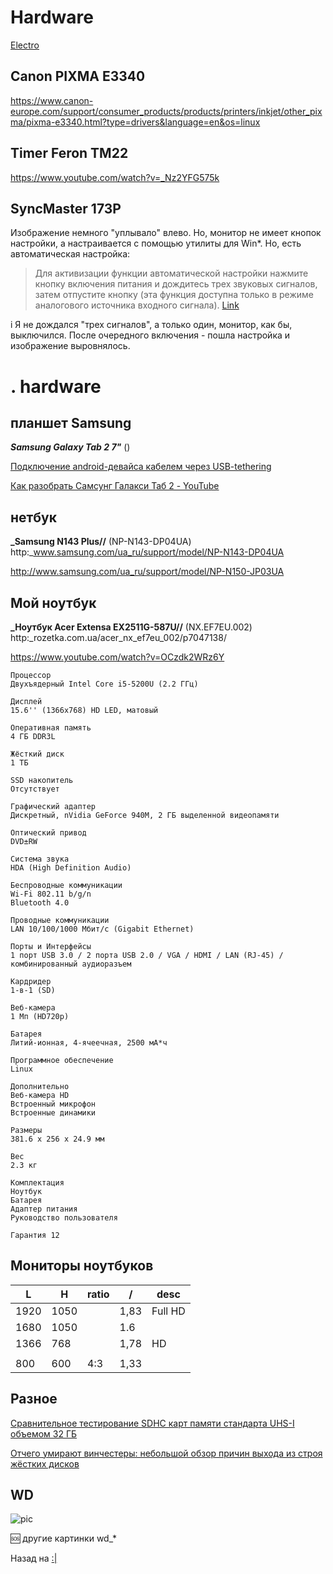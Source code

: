 # Hardware

[Electro](electro)

## Canon PIXMA E3340

https://www.canon-europe.com/support/consumer_products/products/printers/inkjet/other_pixma/pixma-e3340.html?type=drivers&language=en&os=linux

## Timer Feron TM22

https://www.youtube.com/watch?v=_Nz2YFG575k

## SyncMaster 173P

Изображение немного "уплывало" влево. Но, монитор не имеет кнопок настройки, а настраивается с помощью утилиты для Win*. Но, есть автоматическая настройка:

>Для активизации функции автоматической настройки нажмите кнопку включения
питания и дождитесь трех звуковых сигналов, затем отпустите кнопку (эта функция доступна только в режиме
аналогового источника входного сигнала). [Link](https://forum.ubuntu.ru/index.php?topic=203426.0)

<span class="info">i</span> Я не дождался "трех сигналов", а только один, монитор, как бы, выключился. После очередного включения - пошла настройка и изображение выровнялось. 


# . hardware

## планшет Samsung

**_Samsung Galaxy Tab 2 7"_** ()

[Подключение android-девайса кабелем через USB-tethering](.hardware/SamsungGalaxyTab)

[Как разобрать Самсунг Галакси Таб 2 - YouTube](https://www.youtube.com/watch?v=dUN2zrVLFI8)

## нетбук

**_Samsung N143 Plus//** (NP-N143-DP04UA)  http:_www.samsung.com/ua_ru/support/model/NP-N143-DP04UA

http://www.samsung.com/ua_ru/support/model/NP-N150-JP03UA

## Мой ноутбук

**_Ноутбук Acer Extensa EX2511G-587U//** (NX.EF7EU.002)  http:_rozetka.com.ua/acer_nx_ef7eu_002/p7047138/

https://www.youtube.com/watch?v=OCzdk2WRz6Y

```
Процессор
Двухъядерный Intel Core i5-5200U (2.2 ГГц)

Дисплей
15.6'' (1366x768) HD LED, матовый

Оперативная память
4 ГБ DDR3L

Жёсткий диск
1 ТБ

SSD накопитель
Отсутствует

Графический адаптер
Дискретный, nVidia GeForce 940M, 2 ГБ выделенной видеопамяти

Оптический привод
DVD±RW

Cистема звука
HDA (High Definition Audio)

Беспроводные коммуникации
Wi-Fi 802.11 b/g/n
Bluetooth 4.0

Проводные коммуникации
LAN 10/100/1000 Мбит/с (Gigabit Ethernet)

Порты и Интерфейсы
1 порт USB 3.0 / 2 порта USB 2.0 / VGA / HDMI / LAN (RJ-45) / комбинированный аудиоразъем

Кардридер
1-в-1 (SD)

Веб-камера
1 Мп (HD720p)

Батарея
Литий-ионная, 4-ячеечная, 2500 мА*ч

Программное обеспечение
Linux

Дополнительно
Веб-камера HD
Встроенный микрофон
Встроенные динамики

Размеры
381.6 x 256 x 24.9 мм

Вес
2.3 кг

Комплектация
Ноутбук
Батарея
Адаптер питания
Руководство пользователя

Гарантия 12
```

## Мониторы ноутбуков

|  L    |  H    |  ratio  |  /     |  desc    |
|-------|-------|---------|--------|----------|
|  1920 |  1050 |         |  1,83  | Full HD  |
|  1680 |  1050 |         |  1.6   |          |
|  1366 |   768 |         |  1,78  | HD       |
|       |       |         |        |          |
|   800 |   600 |  4:3    |  1,33  |          |


## Разное

[Сравнительное тестирование SDHC карт памяти стандарта UHS-I объемом 32 ГБ](http://geektimes.ru/company/ulmart/blog/248504/)

[Отчего умирают винчестеры: небольшой обзор причин выхода из строя жёстких дисков](http://mydebianblog.blogspot.com/2007/11/blog-post.html)


## WD

![pic]( :wd_system_advanced.png)

:sos: другие картинки wd_*



Назад на [:|](:|)
